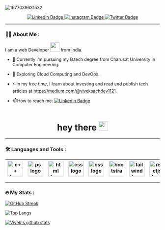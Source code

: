 ![1677039631532](https://github.com/Vivek1121sachdev/Vivek1121sachdev/assets/88226437/b372f9f7-46fc-49e8-bc36-3838e96fe3f5)



<div id="badges" align="center">
  <a href="https://www.linkedin.com/in/vivek-sachdev-49b72a204/">
    <img src="https://img.shields.io/badge/LinkedIn-blue?style=for-the-badge&logo=linkedin&logoColor=white" alt="LinkedIn Badge" url="https://www.linkedin.com/in/vivek-sachdev-49b72a204/"/>
  </a>
  <a href="https://www.instagram.com/vivek._.sachdev/">
    <img src="https://img.shields.io/badge/Instagram-red?style=for-the-badge&logo=instagram&logoColor=white" alt="Instagram Badge"/>
  </a>
  <a href="https://twitter.com/VivekSachdev112">
    <img src="https://img.shields.io/badge/Twitter-blue?style=for-the-badge&logo=twitter&logoColor=white" alt="Twitter Badge"/>
  </a>
</div>

---

### :woman_technologist: About Me :

I am a web Developer <img src="https://media.giphy.com/media/WUlplcMpOCEmTGBtBW/giphy.gif" width="30"> from India.

- :telescope: Currently I’m pursuing my B.tech degree from Charusat University in Computer Engineering.

- :seedling: Exploring Cloud Computing and DevOps.

- :zap: In my free time, I learn about investing and read and publish tech articles at https://medium.com/@viveksachdev1121.

- :mailbox:How to reach me: [![Linkedin Badge](https://img.shields.io/badge/-Vivek-blue?style=flat&logo=Linkedin&logoColor=white)](https://www.linkedin.com/in/vivek-sachdev-49b72a204/)

<div align="center">
  <img src="https://komarev.com/ghpvc/?username=Vivek1121sachdev&style=flat-square&color=blue" alt="" align="center"/>
</div>

<h1  align="center">
  hey there
  <img src="https://media.giphy.com/media/hvRJCLFzcasrR4ia7z/giphy.gif" width="30px"/>
</h1>




---

### :hammer_and_wrench: Languages and Tools :

|<img src="https://user-images.githubusercontent.com/88226437/185104353-538cc278-e9b6-48a4-8622-42fb9bce71b7.svg" alt="c++ logo" width="50" height="50"/>|<img src="https://user-images.githubusercontent.com/88226437/185105419-31c8f811-0366-41bf-9362-182e9849e039.svg" alt="ps logo" width="50" height="50">|<img src="https://user-images.githubusercontent.com/88226437/185105876-7c8eda4c-0d9c-44ff-8fde-3c23a6691611.svg" alt="html logo" width="50" height="50">|<img src="https://user-images.githubusercontent.com/88226437/185105977-ea811db6-0fe8-40ef-a1d2-980dccc702ef.svg" alt="css logo" width="50" height="50">|<img src="https://user-images.githubusercontent.com/88226437/185105978-266e3d10-b709-496c-9cac-854418f3a53b.svg" alt="css logo" width="50" height="50">|<img src="https://user-images.githubusercontent.com/88226437/185105972-a9955444-250c-4bca-841d-7a03855b5f6e.svg" alt="bootstrap logo" width="50" height="50">|<img src="https://user-images.githubusercontent.com/88226437/185105984-1d3a8aee-1cbc-4cae-a5c7-e9211b3b850b.svg" alt="tailwind logo" width="50" height="50">|<img src="https://user-images.githubusercontent.com/88226437/185105980-c01b59f1-360e-446c-a4c4-37780e8a73b8.svg" alt="reactjs logo" width="50" height="50">|<img src="https://user-images.githubusercontent.com/88226437/185105979-807562c3-5f14-4849-b906-7558fa430354.svg" alt="node logo" width="50" height="50">|<img src="https://user-images.githubusercontent.com/88226437/185105983-7414c4e5-0754-4264-ac5c-03cd4f140a9b.svg" alt="solidity logo" width="50" height="50">|
| --------- | --------- | --------- | --------- | --------- | --------- | --------- | --------- | --------- | --------- | 
---

### :fire: My Stats :

<!-- <div align="center"> -->
  [![GitHub Streak](https://github-readme-streak-stats.herokuapp.com?user=Vivek1121sachdev&theme=blue-green)](https://git.io/streak-stats)
<!-- </div> -->

<!-- <div align="center"> -->
  [![Top Langs](https://github-readme-stats.vercel.app/api/top-langs/?username=vivek1121sachdev&layout=compact&theme=vision-friendly-dark)](https://github.com/anuraghazra/github-readme-stats)
<!-- </div> -->

<a href="https://github.com/anuraghazra/github-readme-stats"><img align="center" src="https://github-readme-stats.vercel.app/api?username=Vivek1121sachdev&theme=vision-friendly-dark&hide=contribs,issues&show_icons=true&layout=compact" alt="Vivek's github stats" /></a>
